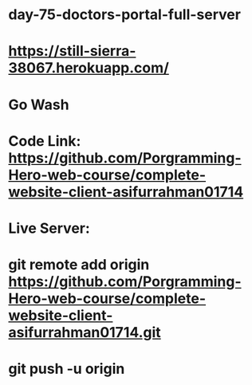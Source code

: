 # day-75-doctors-portal-full-server
# https://still-sierra-38067.herokuapp.com/


# Go Wash
# Code Link: https://github.com/Porgramming-Hero-web-course/complete-website-client-asifurrahman01714

# Live Server: 

# git remote add origin https://github.com/Porgramming-Hero-web-course/complete-website-client-asifurrahman01714.git

# git push -u origin